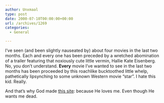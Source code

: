```yaml
---
author: Unxmaal
type: post
date: 2000-07-10T00:00:00+00:00
url: /archives/1269
categories:
  - General

---
```

I&#8217;ve seen (and been slightly nauseated by) about four movies in the last two months. Each and every one has been preceded by a wretched abomination of a trailer featuring that noxiously cute little vermin, Hallie Kate Eisenberg. No, you don&#8217;t understand. **Every** movie I&#8217;ve wanted to see in the last two months has been proceeded by this roachlike bucktoothed little whelp, pathetically lipsynching to some unknown Western movie &#8220;star&#8221;. I hate this kid. Really. 

And that&#8217;s why God made [this site][1]: because He loves me. Even though He wants me dead.

 [1]: http://www.iamlost.com/features/pepsigirl/splash.shtml